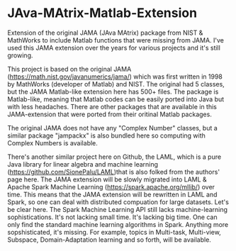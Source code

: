 # JAva-MAtrix-Matlab-Extension
Extension of the original JAMA (JAva MAtrix) package from NIST &amp; MathWorks to include Matlab functions that were missing from JAMA. I've used this JAMA extension over the years for various projects and it's still growing.

This project is based on the original JAMA (https://math.nist.gov/javanumerics/jama/) which was first written in 1998 by MathWorks (developer of Matlab) and NIST. The original had 5 classes, but the JAMA Matlab-like extension here has 500+ files. The package is Matlab-like, meaning that Matlab codes can be easily ported into Java but with less headaches. There are other packages that are available in this JAMA-extension that were ported from their oritinal Matlab packages.

The original JAMA does not have any "Complex Number" classes, but a similar package "jampackx" is also bundled here so computing with Complex Numbers is available.

There's another similar project here on Github, the LAML, which is a pure Java library for linear algebra and machine learning (https://github.com/SionePalu/LAML)that is also folked from the authors' page here. The JAMA extension will be slowly migrated into LAML & Apache Spark Machine Learning (https://spark.apache.org/mllib/) over time. This means that the JAMA extension will be rewritten in LAML and Spark, so one can deal with distributed compuation for large datasets. Let's be clear here. The Spark Machine Learning API still lacks machine-learning sophistications. It's not lacking small time. It's lacking big time. One can only find the standard machine learning algorithms in Spark. Anything more sopshisticated, it's missing. For example, topics in Multi-task, Multi-view, Subspace, Domain-Adaptation learning and so forth, will be available.
